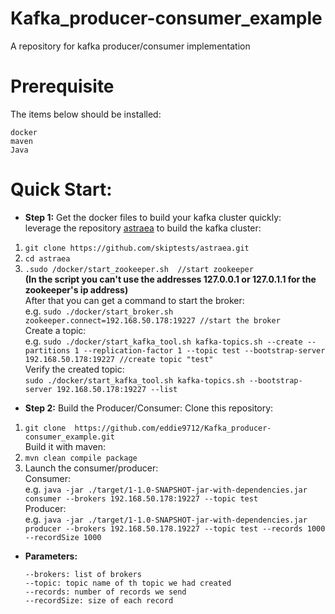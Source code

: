 # Kafka_producer-consumer_example
A repository for kafka producer/consumer implementation
# Prerequisite
The items below should be installed:
```
docker
maven
Java
```
# Quick Start:
* **Step 1:** Get the docker files to build your kafka cluster quickly:  
leverage the repository [astraea](https://github.com/skiptests/astraea) to build the kafka cluster:
1. `git clone https://github.com/skiptests/astraea.git`
2. `cd astraea`
3. `.sudo /docker/start_zookeeper.sh  //start zookeeper`  
**(In the script you can't use the addresses 127.0.0.1 or 127.0.1.1 for the zookeeper's ip address)**  
After that you can get a command to start the broker:  
e.g. `sudo ./docker/start_broker.sh zookeeper.connect=192.168.50.178:19227 //start the broker`  
Create a topic:  
e.g. `sudo ./docker/start_kafka_tool.sh kafka-topics.sh --create --partitions 1 --replication-factor 1 --topic test --bootstrap-server 192.168.50.178:19227 //create topic "test"`  
Verify the created topic:  
`sudo ./docker/start_kafka_tool.sh kafka-topics.sh --bootstrap-server 192.168.50.178:19227 --list`  
* **Step 2:** Build the Producer/Consumer:
Clone this repository:  
1. `git clone  https://github.com/eddie9712/Kafka_producer-consumer_example.git`  
Build it with maven:  
2. `mvn clean compile package`  
3. Launch the consumer/producer:  
Consumer:  
e.g. `java -jar ./target/1-1.0-SNAPSHOT-jar-with-dependencies.jar consumer --brokers 192.168.50.178:19227 --topic test`  
Producer:  
e.g. `java -jar ./target/1-1.0-SNAPSHOT-jar-with-dependencies.jar producer --brokers 192.168.50.178.19227 --topic test --records 1000 --recordSize 1000`  
  * **Parameters:**
    ```
    --brokers: list of brokers
    --topic: topic name of th topic we had created
    --records: number of records we send
    --recordSize: size of each record
    ```
